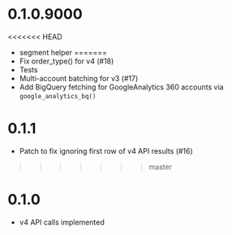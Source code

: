 # 0.1.0.9000

<<<<<<< HEAD
* segment helper
=======
* Fix order_type() for v4 (#18)
* Tests
* Multi-account batching for v3 (#17)
* Add BigQuery fetching for GoogleAnalytics 360 accounts via `google_analytics_bq()`

# 0.1.1

* Patch to fix ignoring first row of v4 API results (#16)
>>>>>>> master

# 0.1.0

* v4 API calls implemented